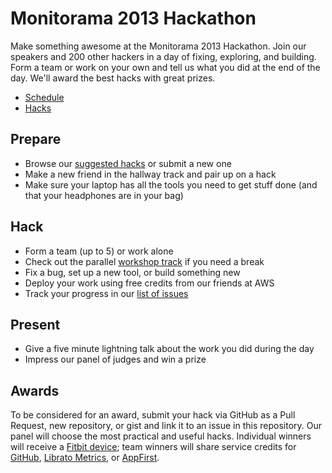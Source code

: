 # Monitorama 2013 Hackathon

Make something awesome at the Monitorama 2013 Hackathon. Join our speakers and 200 other hackers in a day of fixing, exploring, and building. Form a team or work on your own and tell us what you did at the end of the day. We'll award the best hacks with great prizes.

- [Schedule](http://monitorama.com/#schedule)
- [Hacks](https://github.com/monitorama/hackathon/issues?state=open)

## Prepare

- Browse our [suggested hacks](https://github.com/monitorama/hackathon/issues?state=open) or submit a new one
- Make a new friend in the hallway track and pair up on a hack
- Make sure your laptop has all the tools you need to get stuff done (and that your headphones are in your bag)

## Hack

- Form a team (up to 5) or work alone
- Check out the parallel [workshop track](http://monitorama.com/#schedule) if you need a break
- Fix a bug, set up a new tool, or build something new
- Deploy your work using free credits from our friends at AWS
- Track your progress in our [list of issues](https://github.com/monitorama/hackathon/issues?state=open)

## Present

- Give a five minute lightning talk about the work you did during the day
- Impress our panel of judges and win a prize

## Awards

To be considered for an award, submit your hack via GitHub as a Pull Request, new repository, or gist and link it to an issue in this repository. Our panel will choose the most practical and useful hacks. Individual winners will receive a [Fitbit device](http://fitbit.com/); team winners will share service credits for [GitHub](http://github.com/), [Librato Metrics](http://metrics.librato.com/), or [AppFirst](http://appfirst.com/).
